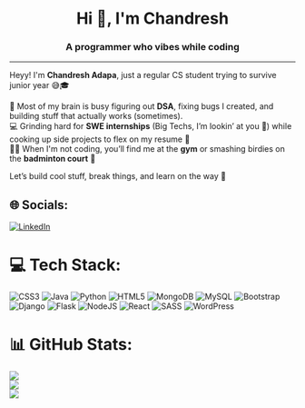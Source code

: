 <h1 align="center">Hi 👋, I'm Chandresh</h1>
<h3 align="center">A programmer who vibes while coding</h3>

---

Heyy! I'm **Chandresh Adapa**, just a regular CS student trying to survive junior year 😅🎓

🧠 Most of my brain is busy figuring out **DSA**, fixing bugs I created, and building stuff that actually works (sometimes).  
💻 Grinding hard for **SWE internships** (Big Techs, I’m lookin’ at you 👀) while cooking up side projects to flex on my resume 💪  
🏋️‍♂️ When I'm not coding, you’ll find me at the **gym** or smashing birdies on the **badminton court** 🏸

Let’s build cool stuff, break things, and learn on the way 🚀





## 🌐 Socials:
[![LinkedIn](https://img.shields.io/badge/LinkedIn-%230077B5.svg?logo=linkedin&logoColor=white)]((https://www.linkedin.com/in/venkata-chandresh-adapa/)) 

# 💻 Tech Stack:
![CSS3](https://img.shields.io/badge/css3-%231572B6.svg?style=for-the-badge&logo=css3&logoColor=white) ![Java](https://img.shields.io/badge/java-%23ED8B00.svg?style=for-the-badge&logo=openjdk&logoColor=white) ![Python](https://img.shields.io/badge/python-3670A0?style=for-the-badge&logo=python&logoColor=ffdd54) ![HTML5](https://img.shields.io/badge/html5-%23E34F26.svg?style=for-the-badge&logo=html5&logoColor=white) ![MongoDB](https://img.shields.io/badge/MongoDB-%234ea94b.svg?style=for-the-badge&logo=mongodb&logoColor=white) ![MySQL](https://img.shields.io/badge/mysql-4479A1.svg?style=for-the-badge&logo=mysql&logoColor=white) ![Bootstrap](https://img.shields.io/badge/bootstrap-%238511FA.svg?style=for-the-badge&logo=bootstrap&logoColor=white) ![Django](https://img.shields.io/badge/django-%23092E20.svg?style=for-the-badge&logo=django&logoColor=white) ![Flask](https://img.shields.io/badge/flask-%23000.svg?style=for-the-badge&logo=flask&logoColor=white) ![NodeJS](https://img.shields.io/badge/node.js-6DA55F?style=for-the-badge&logo=node.js&logoColor=white) ![React](https://img.shields.io/badge/react-%2320232a.svg?style=for-the-badge&logo=react&logoColor=%2361DAFB) ![SASS](https://img.shields.io/badge/SASS-hotpink.svg?style=for-the-badge&logo=SASS&logoColor=white) ![WordPress](https://img.shields.io/badge/WordPress-%23117AC9.svg?style=for-the-badge&logo=WordPress&logoColor=white)
# 📊 GitHub Stats:
![](https://github-readme-stats.vercel.app/api?username=VenkataChandresh&theme=calm&hide_border=false&include_all_commits=true&count_private=true&cache_seconds=60)<br/>
![](https://github-readme-streak-stats.herokuapp.com/?user=VenkataChandresh&theme=calm&hide_border=false&date_format=j%20M%5B%20Y%5D&count_private=true&cache_seconds=60)<br/>
![](https://github-readme-stats.vercel.app/api/top-langs/?username=VenkataChandresh&theme=calm&hide_border=false&include_all_commits=true&count_private=true&layout=compact&cache_seconds=60)

